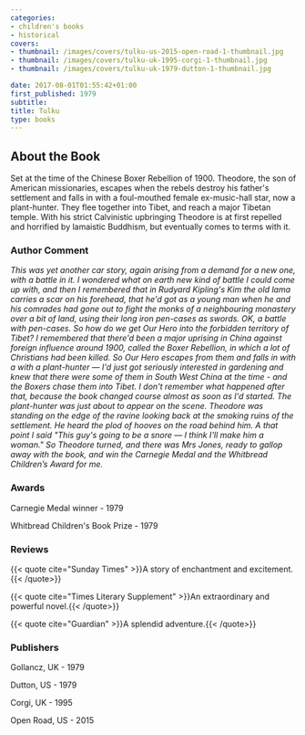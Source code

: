 ```yaml
---
categories:
- children's books
- historical
covers:
- thumbnail: /images/covers/tulku-us-2015-open-road-1-thumbnail.jpg
- thumbnail: /images/covers/tulku-uk-1995-corgi-1-thumbnail.jpg
- thumbnail: /images/covers/tulku-uk-1979-dutton-1-thumbnail.jpg

date: 2017-08-01T01:55:42+01:00
first_published: 1979
subtitle:
title: Tulku
type: books
---
```

About the Book
--------------
Set at the time of the Chinese Boxer Rebellion of 1900. Theodore, the son of American missionaries, escapes when the rebels destroy his father's settlement and falls in with a foul-mouthed female ex-music-hall star, now a plant-hunter. They flee together into Tibet, and reach a major Tibetan temple. With his strict Calvinistic upbringing Theodore is at first repelled and horrified by lamaistic Buddhism, but eventually comes to terms with it.

### Author Comment
_This was yet another car story, again arising from a demand for a new one, with a battle in it. I wondered what on earth new kind of battle I could come up with, and then I remembered that in Rudyard Kipling's Kim the old lama carries a scar on his forehead, that he'd got as a young man when he and his comrades had gone out to fight the monks of a neighbouring monastery over a bit of land, using their long iron pen-cases as swords. OK, a battle with pen-cases. So how do we get Our Hero into the forbidden territory of Tibet? I remembered that there'd been a major uprising in China against foreign influence around 1900, called the Boxer Rebellion, in which a lot of Christians had been killed. So Our Hero escapes from them and falls in with a with a plant-hunter — I'd just got seriously interested in gardening and knew that there were some of them in South West China at the time - and the Boxers chase them into Tibet. I don't remember what happened after that, because the book changed course almost as soon as I'd started. The plant-hunter was just about to appear on the scene. Theodore was standing on the edge of the ravine looking back at the smoking ruins of the settlement. He heard the plod of hooves on the road behind him. A that point I said "This guy's going to be a snore — I think I'll make him a woman." So Theodore turned, and there was Mrs Jones, ready to gallop away with the book, and win the Carnegie Medal and the Whitbread Children’s Award for me._

### Awards
Carnegie Medal winner - 1979

Whitbread Children's Book Prize - 1979

### Reviews

{{< quote cite="Sunday Times" >}}A story of enchantment and excitement.{{< /quote>}}

{{< quote cite="Times Literary Supplement" >}}An extraordinary and powerful novel.{{< /quote>}}

{{< quote cite="Guardian" >}}A splendid adventure.{{< /quote>}}

### Publishers
Gollancz, UK - 1979

Dutton, US - 1979

Corgi, UK - 1995

Open Road, US - 2015
